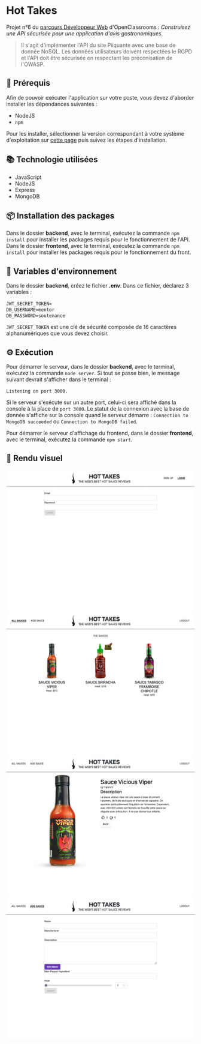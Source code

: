 # Hot Takes

Projet n°6 du [parcours Développeur Web](https://openclassrooms.com/fr/paths/556-developpeur-web#path-tabs) d'OpenClassrooms : _Construisez une API sécurisée pour une application d'avis gastronomiques_.

> Il s'agit d'implémenter l'API du site Piiquante avec une base de donnée NoSQL. Les données utilisateurs doivent respectées le RGPD et l'API doit être sécurisée en respectant les préconisation de l'OWASP.

## 🔧 Prérequis

Afin de pouvoir exécuter l'application sur votre poste, vous devez d'aborder installer les dépendances suivantes :

- NodeJS
- `npm`

Pour les installer, sélectionner la version correspondant à votre système d'exploitation sur [cette page](https://nodejs.org/fr/download/) puis suivez les étapes d'installation.

## 📚 Technologie utilisées

- JavaScript
- NodeJS
- Express
- MongoDB

## 📦 Installation des packages

Dans le dossier **backend**, avec le terminal, exécutez la commande `npm install` pour installer les packages requis pour le fonctionnement de l'API.
Dans le dossier **frontend**, avec le terminal, exécutez la commande `npm install` pour installer les packages requis pour le fonctionnement du front.

## 🔐 Variables d'environnement

Dans le dossier **backend**, créez le fichier **.env**.
Dans ce fichier, déclarez 3 variables :

```
JWT_SECRET_TOKEN=
DB_USERNAME=mentor
DB_PASSWORD=soutenance
```

`JWT_SECRET_TOKEN` est une clé de sécurité composée de 16 caractères alphanumériques que vous devez choisir.

## ⚙️ Exécution

Pour démarrer le serveur, dans le dossier **backend**, avec le terminal, exécutez la commande `node server`.
Si tout se passe bien, le message suivant devrait s'afficher dans le terminal :

```
Listening on port 3000.
```

Si le serveur s'exécute sur un autre port, celui-ci sera affiché dans la console à la place de `port 3000`.
Le statut de la connexion avec la base de donnée s'affiche sur la console quand le serveur démarre : `Connection to MongoDB succeeded` ou `Connection to MongoDB failed`.

Pour démarrer le serveur d'affichage du frontend, dans le dossier **frontend**, avec le terminal, exécutez la commande `npm start`.

## 📎 Rendu visuel

![La page d'authentification](./login.png)
![La liste des sauces](./liste.png)
![La page d'une sauce](./sauce.png)
![Ajout d'une sauce](./ajout.png)
